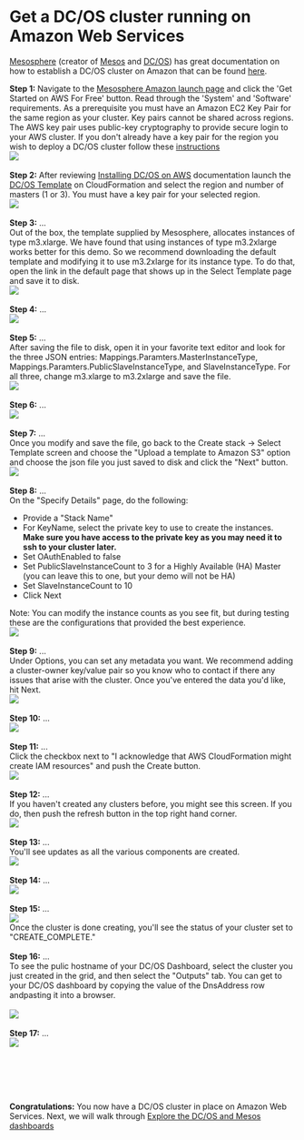 # Get a DC/OS cluster running on Amazon Web Services
<a href="https://mesosphere.com/">Mesosphere</a> (creator of <a href="http://mesos.apache.org/">Mesos</a> and <a href="https://dcos.io/">DC/OS</a>) has great documentation on how to establish a DC/OS cluster on Amazon that can be found <a href="https://mesosphere.com/amazon/">here</a>.<br>

<b>Step 1:</b> Navigate to the <a href="http://www.mesosphere.com/amazon">Mesosphere Amazon launch page</a> and click the 'Get Started on AWS For Free' button.  Read through the 'System' and 'Software' requirements.  As a prerequisite you must have an Amazon EC2 Key Pair for the same region as your cluster. Key pairs cannot be shared across regions. The AWS key pair uses public-key cryptography to provide secure login to your AWS cluster.  If you don't already have a key pair for the region you wish to deploy a DC/OS cluster follow these <a href="amazon-keypair-setup.md">instructions</a><br>
<img src="../images/01-aws-setup/aws-01.png"/><br>
<br><b>Step 2:</b> 
After reviewing <a href="https://dcos.io/docs/1.7/administration/installing/cloud/aws/">Installing DC/OS on AWS</a> documentation 
launch the <a href="https://downloads.dcos.io/dcos/EarlyAccess/commit/14509fe1e7899f439527fb39867194c7a425c771/aws.html?_ga=1.161721663.282044494.1466715839">DC/OS Template</a> on CloudFormation and select the region and number of masters (1 or 3). You must have a key pair for your selected region.<br>
<img src="../images/01-aws-setup/aws-02.png"/><br>
<br><b>Step 3:</b> ...<br>
Out of the box, the template supplied by Mesosphere, allocates instances of type  m3.xlarge.  We have found that using instances of type m3.2xlarge works better for this demo.  So we  recommend downloading the default template and modifying it to use m3.2xlarge for its instance type.  To do that, open the link in the default  page that shows up in the Select Template page and save it to disk.<br/>
<img src="../images/01-aws-setup/aws-03.png"/><br>
<br><b>Step 4:</b> ...<br>
<img src="../images/01-aws-setup/aws-04.png"/><br>
<br><b>Step 5:</b> ...<br>
After saving the file to disk, open it in your favorite text editor and  look for the three JSON entries: Mappings.Paramters.MasterInstanceType, Mappings.Paramters.PublicSlaveInstanceType, and SlaveInstanceType.  For all three, change  m3.xlarge to m3.2xlarge and save the file. 
<br/>
<img src="../images/01-aws-setup/aws-05.png"/><br>
<br><b>Step 6:</b> ...<br>
<img src="../images/01-aws-setup/aws-06.png"/><br>
<br><b>Step 7:</b> ...<br>
Once you modify and save the file, go back to the Create stack -> Select Template screen and choose the "Upload a template to Amazon S3" option and choose the json file you just saved to disk and click the "Next" button.
<br/>
<img src="../images/01-aws-setup/aws-07.png"/><br>
<br><b>Step 8:</b> ...<br>
On the "Specify Details" page, do the  following:
* Provide a "Stack Name"
* For KeyName, select the private key to use to create the instances.  <b>Make sure you have access to the private key as you may need it to ssh to your cluster later.</b>
* Set OAuthEnabled to false
* Set PublicSlaveInstanceCount to 3 for a Highly Available (HA) Master (you can leave this to one, but your demo will not be HA)
* Set SlaveInstanceCount to 10
* Click Next

Note: You can modify the instance counts  as you see fit, but during testing these are the configurations that provided the best experience.
<br/>
<img src="../images/01-aws-setup/aws-08.png"/><br>
<br><b>Step 9:</b> ...<br>
Under Options, you can set any metadata you want.  We  recommend adding a cluster-owner key/value pair so you know who to contact if there any issues that arise with the cluster.  Once you've entered the data you'd like, hit Next.
<br/>
<img src="../images/01-aws-setup/aws-09.png"/><br>
<br><b>Step 10:</b> ...<br>
<img src="../images/01-aws-setup/aws-10.png"/><br>
<br><b>Step 11:</b> ...<br>
Click the checkbox next to "I acknowledge  that AWS CloudFormation might create IAM resources" and push the Create button.
<br/>
<img src="../images/01-aws-setup/aws-11.png"/><br>
<br><b>Step 12:</b> ...<br>
If you haven't created  any clusters before, you might see this screen. If you do, then push the refresh button in the top right hand corner.
<br/>
<img src="../images/01-aws-setup/aws-12.png"/><br>
<br><b>Step 13:</b> ...<br>
You'll see updates as all the various components  are created.
<br/>
<img src="../images/01-aws-setup/aws-13.png"/><br>
<br><b>Step 14:</b> ...<br>
<img src="../images/01-aws-setup/aws-14.png"/><br>
<br><b>Step 15:</b> ...<br>
<img src="../images/01-aws-setup/aws-15.png"/><br>
Once the cluster is  done creating, you'll see  the status of your cluster set to "CREATE_COMPLETE."
<br/>
<br><b>Step 16:</b> ...<br>
To see the pulic hostname of your DC/OS Dashboard, select the cluster you just created  in the grid, and then select the "Outputs" tab.  You can get to your DC/OS dashboard by copying the value of  the DnsAddress row andpasting it into a browser.   
<br/>
<img src="../images/01-aws-setup/aws-16.png"/><br>
<br><b>Step 17:</b> ...<br>
<img src="../images/01-aws-setup/aws-17.png"/><br>


<br><br>

<br><br><b>Congratulations:</b> You now have a DC/OS cluster in place on Amazon Web Services.  Next, we will walk through <a href="../docs/dcos-explore.md">Explore the DC/OS and Mesos dashboards</a>

<br/>
